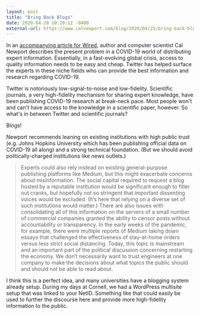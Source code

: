```yaml
---
layout: post
title: "Bring Back Blogs"
date: 2020-04-28 10:29:12 -0400
external-url: https://www.calnewport.com/blog/2020/04/25/bring-back-blogs/
---
```


In an [accompanying article for
Wired](https://www.wired.com/story/opinion-expert-twitter-only-goes-so-far-bring-back-blogs/),
author and computer scientist Cal Newport describes the present problem in
a COVID-19 world of distributing expert information. Essentially, in a
fast-evolving global crisis, access to quality information needs to be easy
and cheap. Twitter has helped surface the experts in these niche fields
who can provide the best information and research regarding COVID-19.

Twitter is notoriously low-signal-to-noise and low-fidelity. Scientific
journals, a very high-fidelity mechanism for sharing expert knowledge, have
been publishing COVID-19 research at break-neck pace. Most people won't and
can't have access to the knowledge in a scientific paper, however. So
what's in between Twitter and scientific journals?

Blogs!

Newport recommends leaning on existing institutions with high public trust
(e.g. Johns Hopkins University which has been publishing official data on
COVID-19 all along) and a strong technical foundation. (But we should avoid
politically-charged institutions like news outlets.)

> Experts could also rely instead on existing general-purpose publishing
> platforms like Medium, but this might exacerbate concerns about
> misinformation. The social capital required to request a blog hosted by a
> reputable institution would be significant enough to filter out cranks,
> but hopefully not so stringent that important dissenting voices would be
> excluded. (It’s here that relying on a diverse set of such institutions
> would matter.) There are also issues with consolidating all of this
> information on the servers of a small number of commercial companies
> granted the ability to censor posts without accountability or
> transparency. In the early weeks of the pandemic, for example, there were
> multiple reports of Medium taking down essays that challenged the
> effectiveness of stay-at-home orders versus less strict social
> distancing. Today, this topic is mainstream and an important part of the
> political discussion concerning restarting the economy. We don’t
> necessarily want to trust engineers at one company to make the decisions
> about what topics the public should and should not be able to read about.

I think this is a perfect idea, and many universities have a blogging
system already setup. During my days at Cornell, we had a WordPress
multisite setup that was linked to your NetID. Something like that could
easily be used to further the discourse here and provide more high-fidelity
information to the public.
